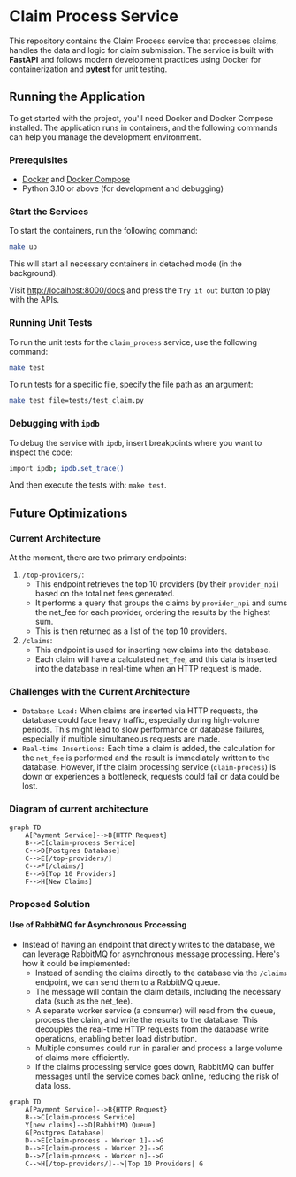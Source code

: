 # Claim Process Service

This repository contains the Claim Process service that processes claims, handles the data and logic for claim submission. The service is built with **FastAPI** and follows modern development practices using Docker for containerization and **pytest** for unit testing.

## Running the Application

To get started with the project, you'll need Docker and Docker Compose installed. The application runs in containers, and the following commands can help you manage the development environment.

### Prerequisites

- [Docker](https://www.docker.com/get-started) and [Docker Compose](https://docs.docker.com/compose/)
- Python 3.10 or above (for development and debugging)

### Start the Services

To start the containers, run the following command:

```bash
make up
```

This will start all necessary containers in detached mode (in the background).

Visit [http://localhost:8000/docs](http://localhost:8000/docs) and press the `Try it out` button to play with the APIs.

### Running Unit Tests

To run the unit tests for the `claim_process` service, use the following command:

```bash
make test
```

To run tests for a specific file, specify the file path as an argument:

```bash
make test file=tests/test_claim.py
```

### Debugging with `ipdb`

To debug the service with `ipdb`, insert breakpoints where you want to inspect the code:

```bash
import ipdb; ipdb.set_trace()
```

And then execute the tests with: `make test`.

## Future Optimizations

### Current Architecture
At the moment, there are two primary endpoints:
1. `/top-providers/`:
    * This endpoint retrieves the top 10 providers (by their `provider_npi`) based on the total net fees generated.
    * It performs a query that groups the claims by `provider_npi` and sums the net_fee for each provider, ordering the results by the highest sum.
    * This is then returned as a list of the top 10 providers.
2. `/claims`:
    * This endpoint is used for inserting new claims into the database.
    * Each claim will have a calculated `net_fee`, and this data is inserted into the database in real-time when an HTTP request is made.

### Challenges with the Current Architecture

* `Database Load:` When claims are inserted via HTTP requests, the database could face heavy traffic, especially during high-volume periods. This might lead to slow performance or database failures, especially if multiple simultaneous requests are made.
* `Real-time Insertions:` Each time a claim is added, the calculation for the `net_fee` is performed and the result is immediately written to the database. However, if the claim processing service (`claim-process`) is down or experiences a bottleneck, requests could fail or data could be lost.

### Diagram of current architecture
```mermaid
graph TD
    A[Payment Service]-->B{HTTP Request}
    B-->C[claim-process Service]
    C-->D[Postgres Database]
    C-->E[/top-providers/]
    C-->F[/claims/]
    E-->G[Top 10 Providers]
    F-->H[New Claims]
```

### Proposed Solution

#### Use of RabbitMQ for Asynchronous Processing
* Instead of having an endpoint that directly writes to the database, we can leverage RabbitMQ for asynchronous message processing. Here's how it could be implemented:
    * Instead of sending the claims directly to the database via the `/claims` endpoint, we can send them to a RabbitMQ queue.
    * The message will contain the claim details, including the necessary data (such as the net_fee).
    * A separate worker service (a consumer) will read from the queue, process the claim, and write the results to the database. This decouples the real-time HTTP requests from the database write operations, enabling better load distribution.
    * Multiple consumes could run in paraller and process a large volume of claims more efficiently.
    * If the claims processing service goes down, RabbitMQ can buffer messages until the service comes back online, reducing the risk of data loss.


```mermaid
graph TD
    A[Payment Service]-->B{HTTP Request}
    B-->C[claim-process Service]
    Y[new claims]-->D[RabbitMQ Queue]
    G[Postgres Database]
    D-->E[claim-process - Worker 1]-->G
    D-->F[claim-process - Worker 2]-->G
    D-->Z[claim-process - Worker n]-->G
    C-->H[/top-providers/]-->|Top 10 Providers| G
```